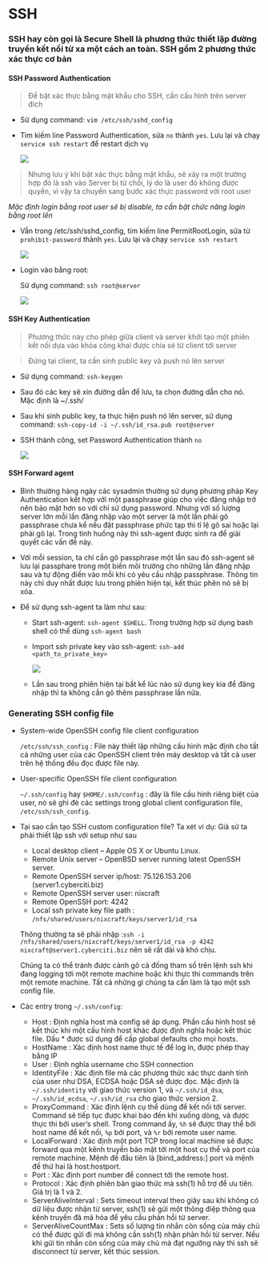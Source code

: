 # SSH 

### SSH hay còn gọi là Secure Shell là phương thức thiết lập đường truyền kết nối từ xa một cách an toàn. SSH gồm 2 phương thức xác thực cơ bản 

#### SSH Password Authentication

   > Để bật xác thực bằng mật khẩu cho SSH, cần cấu hình trên server đích 
   
   - Sử dụng command: `vim /etc/ssh/sshd_config`
   
   - Tìm kiếm line Password Authentication, sửa `no` thành `yes`. Lưu lại và chạy `service ssh restart` để restart dịch vụ
   
        ![](https://github.com/bizflycloud/internship-0719/blob/master/TD_Git/PIC/15.png)
   
   > Nhưng lưu ý khi bật xác thực bằng mật khẩu, sẽ xảy ra một trường hợp đó là ssh vào Server bị từ chối, lý do là user đó không được quyền, vì vậy ta chuyển sang bước xác thực password với root user
   
   *Mặc định login bằng root user sẽ bị disable, ta cần bật chức năng login bằng root lên* 
   
   - Vẫn trong /etc/ssh/sshd_config, tìm kiếm line PermitRootLogin, sửa từ `prohibit-password` thành `yes`. Lưu lại và chạy `service ssh restart`
   
        ![](https://github.com/bizflycloud/internship-0719/blob/master/TD_Git/PIC/16.png)
   
   - Login vào bằng root:
   
      Sử dụng command: `ssh root@server`
        
        ![](https://github.com/bizflycloud/internship-0719/blob/master/TD_Git/PIC/17.png)
   
#### SSH Key Authentication

   > Phương thức này cho phép giữa client và server khởi tạo một phiên kết nối dựa vào khóa công khai được chia sẻ từ client tới server
   
   > Đứng tại client, ta cần sinh public key và push nó lên server
   
   - Sử dụng command: `ssh-keygen`
   
   - Sau đó các key sẽ xin đường dẫn để lưu, ta chọn đường dẫn cho nó. Mặc định là ~/.ssh/
   
   - Sau khi sinh public key, ta thực hiện push nó lên server, sử dụng command: `ssh-copy-id -i ~/.ssh/id_rsa.pub root@server` 
   
   - SSH thành công, set Password Authentication thành `no`
   
        ![](https://github.com/bizflycloud/internship-0719/blob/master/TD_Git/PIC/18.png)
   

#### SSH Forward agent
      
   - Bình thường hàng ngày các sysadmin thường sử dụng phương pháp Key Authentication kết hợp với một passphrase giúp cho việc đăng nhập trở nên bảo mật hơn so với chỉ sử dụng password. Nhưng với số lượng server lớn mỗi lần đăng nhập vào một server là một lần phải gõ passphrase chưa kể nếu đặt passphrase phức tạp thì tỉ lệ gõ sai hoặc lại phải gõ lại. Trong tình huống này thì ssh-agent được sinh ra để giải quyết các vấn đề này.
   
   - Với mỗi session, ta chỉ cần gõ passphrase một lần sau đó ssh-agent sẽ lưu lại passphare trong một biến môi trường cho những lần đăng nhập sau và tự động điền vào mỗi khi có yêu cầu nhập passphrase. Thông tin này chỉ duy nhất được lưu trong phiên hiện tại, kết thúc phên nó sẽ bị xóa.
   
   - Để sử dụng ssh-agent ta làm như sau:
   
      - Start ssh-agent: `ssh-agent $SHELL`. Trong trường hợp sử dụng bash shell có thể dùng `ssh-agent bash`
      - Import ssh private key vào ssh-agent: `ssh-add <path_to_private_key>`
      
         ![](https://github.com/bizflycloud/internship-0719/blob/master/TD_Git/PIC/19.png)
      - Lần sau trong phiên hiện tại bất kể lúc nào sử dụng key kia để đăng nhập thì ta không cần gõ thêm passphrase lần nữa.
      
### Generating SSH config file

   - System-wide OpenSSH config file client configuration
   
      `/etc/ssh/ssh_config` : File này thiết lập những cấu hình mặc định cho tất cả những user của các OpenSSH client trên máy desktop và tất cả user trên hệ thống đều đọc được file này.
   - User-specific OpenSSH file client configuration
   
      `~/.ssh/config` hay `$HOME/.ssh/config` : đây là file cấu hình riêng biệt của user, nó sẽ  ghi đè các settings trong global client configuration file, `/etc/ssh/ssh_config`.
   - Tại sao cần tạo SSH custom configuration file? Ta xét ví dụ: Giả sử ta phải thiết lập ssh với setup như sau
      - Local desktop client – Apple OS X or Ubuntu Linux.
      - Remote Unix server – OpenBSD server running latest OpenSSH server.
      - Remote OpenSSH server ip/host: 75.126.153.206 (server1.cyberciti.biz)
      - Remote OpenSSH server user: nixcraft
      - Remote OpenSSH port: 4242
      - Local ssh private key file path : `/nfs/shared/users/nixcraft/keys/server1/id_rsa`
      
      Thông thường ta sẽ phải nhập :`ssh -i /nfs/shared/users/nixcraft/keys/server1/id_rsa -p 4242 nixcraft@server1.cyberciti.biz` nên sẽ rất dài và khó chịu.
      
      Chúng ta có thể tránh được cảnh gõ cả đống tham số trên lệnh ssh khi đang logging tới một remote machine hoặc khi thực thi commands trên một remote machine. Tất cả những gì chúng ta cần làm là tạo một ssh config file. 
   - Các entry trong `~/.ssh/config`:
      - Host : Định nghĩa host mà config sẽ áp dụng. Phần cấu hình host sẽ kết thúc khi một cấu hình host khác được định nghĩa hoặc kết thúc file. Dấu * được sử dụng để cấp global defaults cho mọi hosts.
      - HostName : Xác định host name thực tế để log in, được phép thay bằng IP
      - User : Định nghĩa username cho SSH connection
      - IdentityFile : Xác định file mà các phương thức xác thực danh tính của user như DSA, ECDSA hoặc DSA sẽ được đọc. Mặc định là `~/.ssh/identity` với giao thức version 1, và `~/.ssh/id_dsa`, `~/.ssh/id_ecdsa`, `~/.ssh/id_rsa` cho giao thức version 2.
      - ProxyCommand : Xác định lệnh cụ thể dùng để kết nối tới server. Command sẽ tiếp tục được khai báo đến khi xuống dòng, và được thực thi bởi user’s shell. Trong command ấy, `%h` sẽ được thay thể bởi host name để kết nối, `%p` bởi port, và `%r` bởi remote user name. 
      - LocalForward : Xác định một port TCP trong local machine sẽ được forward qua một kênh truyền bảo mật tới một host cụ thể và port của remote machine. Mệnh đề đầu tiên là [bind_address:] port và mệnh đề thứ hai là host:hostport.
      - Port : Xác định port number để connect tới the remote host.
      - Protocol : Xác định phiên bản giao thức mà ssh(1) hỗ trợ để ưu tiên. Giá trị là 1 và 2.
      - ServerAliveInterval : Sets timeout interval theo giây sau khi không có dữ liệu được nhận từ server, ssh(1) sẽ gửi một thông điệp thông qua kênh truyền đã mã hóa để yêu cầu phản hồi từ server.
      - ServerAliveCountMax : Sets số lượng tin nhắn còn sống của máy chủ có thể được gửi đi mà không cần ssh(1) nhận phản hồi từ server. Nếu khi gửi tin nhắn còn sống của máy chủ mà đạt ngưỡng này thì ssh sẽ disconnect từ server, kết thúc session.
